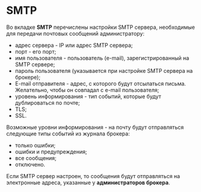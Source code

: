 # SMTP

Во вкладке **SMTP** перечислены настройки SMTP сервера, необходимые для передачи почтовых сообщений администратору:

- адрес сервера - IP или адрес SMTP сервера;
- порт - его порт;
- имя пользователя - пользователь (e-mail), зарегистрированный на SMTP сервере;
- пароль пользователя (указывается при настройке SMTP сервера на брокере);
- E-mail отправителя - адрес, с которого будут отсылаться письма. Желательно, чтобы он совпадал с e-mail пользователя;
- уровень информирования - тип событий, которые будут дублироваться по почте;
- TLS;
- SSL.

Возможные уровни информирования - на почту будут отправляться следующие типы событий из журнала брокера:

- только ошибки; 
- ошибки и предупреждения;
- все сообщения;
- отключено.

Если SMTP сервер настроен, то сообщения будут отправляться на электронные адреса, указанные у **администраторов брокера**. 
